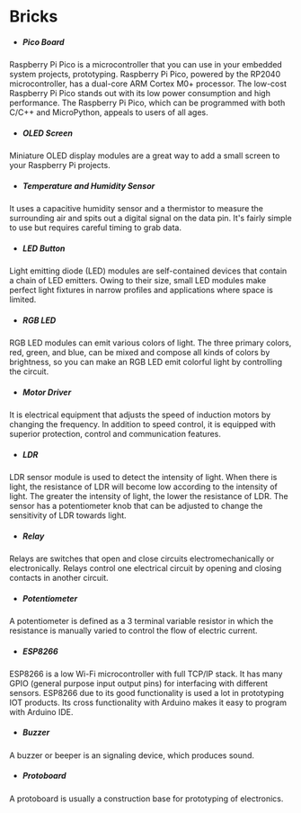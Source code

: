 # Bricks
- ##### Pico Board
Raspberry Pi Pico is a microcontroller that you can use in your embedded system projects, prototyping. Raspberry Pi Pico, powered by the RP2040 microcontroller, has a dual-core ARM Cortex M0+ processor. The low-cost Raspberry Pi Pico stands out with its low power consumption and high performance. The Raspberry Pi Pico, which can be programmed with both C/C++ and MicroPython, appeals to users of all ages.
- ##### OLED Screen
Miniature OLED display modules are a great way to add a small screen to your Raspberry Pi projects. 
- ##### Temperature and Humidity Sensor
It uses a capacitive humidity sensor and a thermistor to measure the surrounding air and spits out a digital signal on the data pin. It's fairly simple to use but requires careful timing to grab data. 
- ##### LED Button
Light emitting diode (LED) modules are self-contained devices that contain a chain of LED emitters. Owing to their size, small LED modules make perfect light fixtures in narrow profiles and applications where space is limited.
- ##### RGB LED
RGB LED modules can emit various colors of light. The three primary colors, red, green, and blue, can be mixed and compose all kinds of colors by brightness, so you can make an RGB LED emit colorful light by controlling the circuit.
- ##### Motor Driver 
It is electrical equipment that adjusts the speed of induction motors by changing the frequency. In addition to speed control, it is equipped with superior protection, control and communication features.
- ##### LDR
LDR sensor module is used to detect the intensity of light. When there is light, the resistance of LDR will become low according to the intensity of light. The greater the intensity of light, the lower the resistance of LDR. The sensor has a potentiometer knob that can be adjusted to change the sensitivity of LDR towards light.
- ##### Relay
Relays are switches that open and close circuits electromechanically or electronically. Relays control one electrical circuit by opening and closing contacts in another circuit.
- ##### Potentiometer
A potentiometer is defined as a 3 terminal variable resistor in which the resistance is manually varied to control the flow of electric current. 
- ##### ESP8266
ESP8266 is a low Wi-Fi microcontroller with full TCP/IP stack. It has many GPIO (general purpose input output pins) for interfacing with different sensors. ESP8266 due to its good functionality is used a lot in prototyping IOT products.
Its cross functionality with Arduino makes it easy to program with Arduino IDE.
- ##### Buzzer
A buzzer or beeper is an signaling device, which produces sound. 
- ##### Protoboard
A protoboard is usually a construction base for prototyping of electronics. 



